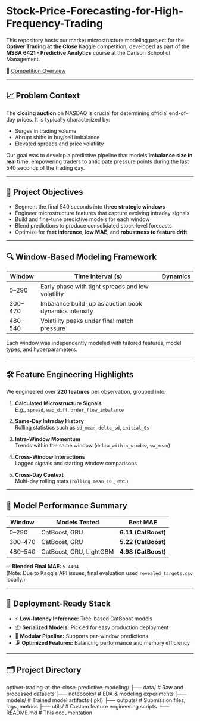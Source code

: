 # Stock-Price-Forecasting-for-High-Frequency-Trading


This repository hosts our market microstructure modeling project for the **Optiver Trading at the Close** Kaggle competition, developed as part of the **MSBA 6421 - Predictive Analytics** course at the Carlson School of Management.

📌 [Competition Overview](https://www.kaggle.com/competitions/optiver-trading-at-the-close/overview)

---

## 📈 Problem Context

The **closing auction** on NASDAQ is crucial for determining official end-of-day prices. It is typically characterized by:

- Surges in trading volume
- Abrupt shifts in buy/sell imbalance
- Elevated spreads and price volatility

Our goal was to develop a predictive pipeline that models **imbalance size in real time**, empowering traders to anticipate pressure points during the last 540 seconds of the trading day.

---

## 🎯 Project Objectives

- Segment the final 540 seconds into **three strategic windows**
- Engineer microstructure features that capture evolving intraday signals
- Build and fine-tune predictive models for each window
- Blend predictions to produce consolidated stock-level forecasts
- Optimize for **fast inference**, **low MAE**, and **robustness to feature drift**

---

## 🔍 Window-Based Modeling Framework

| Window | Time Interval (s) | Dynamics |
|--------|-------------------|----------|
| 0–290  | Early phase with tight spreads and low volatility |
| 300–470 | Imbalance build-up as auction book dynamics intensify |
| 480–540 | Volatility peaks under final match pressure |

Each window was independently modeled with tailored features, model types, and hyperparameters.

---

## 🛠️ Feature Engineering Highlights

We engineered over **220 features** per observation, grouped into:

1. **Calculated Microstructure Signals**  
   E.g., `spread`, `wap_diff`, `order_flow_imbalance`

2. **Same-Day Intraday History**  
   Rolling statistics such as `sd_mean`, `delta_sd`, `initial_0s`

3. **Intra-Window Momentum**  
   Trends within the same window (`delta_within_window`, `sw_mean`)

4. **Cross-Window Interactions**  
   Lagged signals and starting window comparisons

5. **Cross-Day Context**  
   Multi-day rolling stats (`rolling_mean_10_`, etc.)

---

## 🤖 Model Performance Summary

| Window | Models Tested          | Best MAE |
|--------|-------------------------|---------|
| 0–290  | CatBoost, GRU           | **6.11 (CatBoost)** |
| 300–470| CatBoost, GRU           | **5.22 (CatBoost)** |
| 480–540| CatBoost, GRU, LightGBM | **4.98 (CatBoost)** |

✅ **Blended Final MAE:** `5.4404`  
(Note: Due to Kaggle API issues, final evaluation used `revealed_targets.csv` locally.)

---

## 🚀 Deployment-Ready Stack

- ⚡ **Low-latency Inference:** Tree-based CatBoost models
- 📦 **Serialized Models:** Pickled for easy production deployment
- 🧩 **Modular Pipeline:** Supports per-window predictions
- 🗜️ **Optimized Features:** Balancing performance and memory efficiency

---

## 🗂 Project Directory

optiver-trading-at-the-close-predictive-modeling/
├── data/ # Raw and processed datasets
├── notebooks/ # EDA & modeling experiments
├── models/ # Trained model artifacts (.pkl)
├── outputs/ # Submission files, logs, metrics
├── utils/ # Custom feature engineering scripts
└── README.md # This documentation
